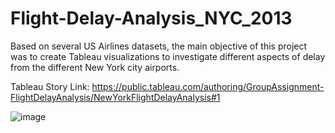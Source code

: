 # Flight-Delay-Analysis_NYC_2013

Based on several US Airlines datasets, the main objective of this project was to create Tableau visualizations to investigate different aspects of delay from the different New York city airports. 

Tableau Story Link:
https://public.tableau.com/authoring/GroupAssignment-FlightDelayAnalysis/NewYorkFlightDelayAnalysis#1

![image](https://user-images.githubusercontent.com/115185834/209802850-91067d99-3ba3-405e-8d49-be1c23aa62a8.png)
